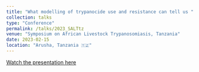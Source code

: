 ```yaml
---
title: "What modelling of trypanocide use and resistance can tell us "
collection: talks
type: "Conference"
permalink: /talks/2023_SALTtz
venue: "Symposium on African Livestock Trypanosomiasis, Tanzania"
date: 2023-02-15
location: "Arusha, Tanzania 🇹🇿"
---
```


[Watch the presentation here](https://www.youtube.com/watch?v=IFokR46sXAg)

